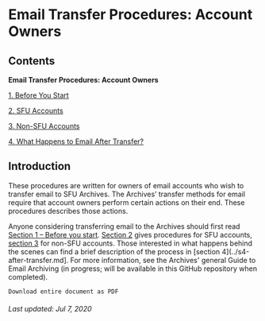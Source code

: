 # Email Transfer Procedures: Account Owners

## Contents
**Email Transfer Procedures: Account Owners**

[1. Before You Start](../s1-before-you-start.md)

[2. SFU Accounts](../s2-sfu-accounts.md)

[3. Non-SFU Accounts](../s3-non-sfu-accounts.md)

[4. What Happens to Email After Transfer?](../s4-after-transfer.md)

## Introduction
These procedures are written for owners of email accounts who wish to transfer email to SFU Archives. The Archives’ transfer methods for email require that account owners perform certain actions on their end. These procedures describes those actions. 

Anyone considering transferring email to the Archives should first read [Section 1 – Before you start](../s1-before-you-start.md). [Section 2](../s2-sfu-accounts.md) gives procedures for SFU accounts, [section 3](../s3-non-sfu-accounts.md) for non-SFU accounts. Those interested in what happens behind the scenes can find a brief description of the process in [section 4](../s4-after-transfer.md]. For more information, see the Archives' general Guide to Email Archiving (in progress; will be available in this GitHub repository when completed).

```
Download entire document as PDF
```

###### Last updated: Jul 7, 2020

